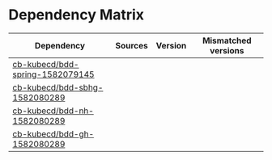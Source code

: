# Dependency Matrix

Dependency | Sources | Version | Mismatched versions
---------- | ------- | ------- | -------------------
[cb-kubecd/bdd-spring-1582079145](https://github.com/cb-kubecd/bdd-spring-1582079145.git) |  | []() | 
[cb-kubecd/bdd-sbhg-1582080289](https://github.com/cb-kubecd/bdd-sbhg-1582080289.git) |  | []() | 
[cb-kubecd/bdd-nh-1582080289](https://github.com/cb-kubecd/bdd-nh-1582080289.git) |  | []() | 
[cb-kubecd/bdd-gh-1582080289](https://github.com/cb-kubecd/bdd-gh-1582080289.git) |  | []() | 
